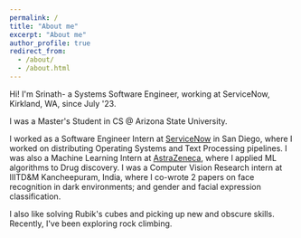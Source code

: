```yaml
---
permalink: /
title: "About me"
excerpt: "About me"
author_profile: true
redirect_from: 
  - /about/
  - /about.html
---
```


Hi!
I'm Srinath- a Systems Software Engineer, working at ServiceNow, Kirkland, WA, since July '23.

I was a Master's Student in CS @ Arizona State University.

I worked as a Software Engineer Intern at [ServiceNow](https://www.linkedin.com/company/servicenow/) in San Diego, where I worked on distributing Operating Systems and Text Processing pipelines. I was also a Machine Learning Intern at [AstraZeneca](https://www.linkedin.com/company/astrazeneca/), where I applied ML algorithms to Drug discovery. I was a Computer Vision Research intern at IIITD&M Kancheepuram, India, where I co-wrote 2 papers on face recognition in dark environments; and gender and facial expression classification.

I also like solving Rubik's cubes and picking up new and obscure skills. Recently, I've been exploring rock climbing.
